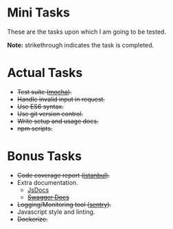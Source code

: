 # Mini Tasks
These are the tasks upon which I am going to be tested.

**Note:** strikethrough indicates the task is completed.

# Actual Tasks
- ~~Test suite ([mocha](https://mochajs.org/)).~~
- ~~Handle invalid input in request.~~
- ~~Use ES6 syntax.~~
- ~~Use git version control.~~
- ~~Write setup and usage docs.~~
- ~~npm scripts.~~

# Bonus Tasks
- ~~Code coverage report ([istanbul](https://istanbul.js.org/)).~~
- Extra documentation.
  - [JsDocs](http://usejsdoc.org/)
  - ~~[Swagger Docs](http://swagger.io/specification/)~~
- ~~Logging/Monitoring tool ([sentry](https://sentry.io)).~~
- Javascript style and linting.
- ~~Dockerize.~~
